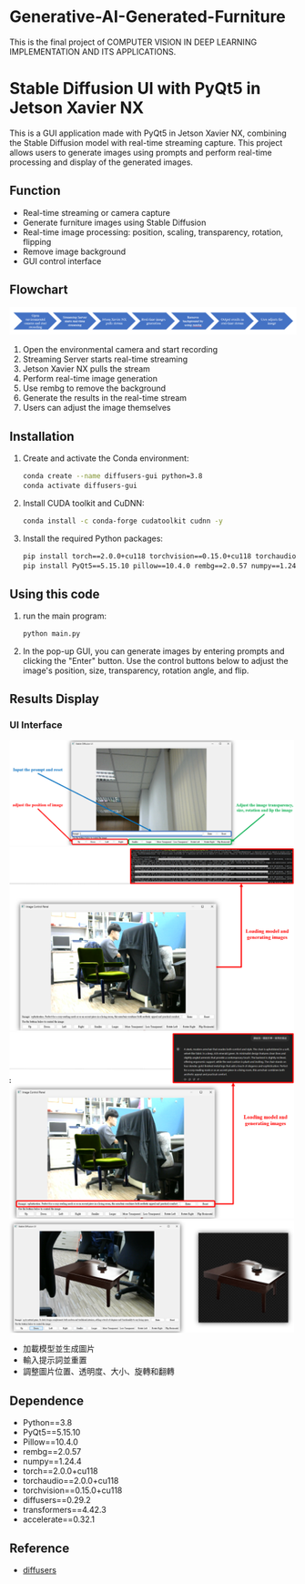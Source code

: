 # Generative-AI-Generated-Furniture

This is the final project of COMPUTER VISION IN DEEP LEARNING IMPLEMENTATION AND ITS APPLICATIONS.


# Stable Diffusion UI with PyQt5 in Jetson Xavier NX

This is a GUI application made with PyQt5 in Jetson Xavier NX, combining the Stable Diffusion model with real-time streaming capture. This project allows users to generate images using prompts and perform real-time processing and display of the generated images.


## Function

- Real-time streaming or camera capture
- Generate furniture images using Stable Diffusion
- Real-time image processing: position, scaling, transparency, rotation, flipping
- Remove image background
- GUI control interface

## Flowchart

![流程圖](images/flowchart.png)

1. Open the environmental camera and start recording
2. Streaming Server starts real-time streaming
3. Jetson Xavier NX pulls the stream
4. Perform real-time image generation
5. Use rembg to remove the background
6. Generate the results in the real-time stream
7. Users can adjust the image themselves

## Installation 

1. Create and activate the Conda environment:

    ```bash
    conda create --name diffusers-gui python=3.8
    conda activate diffusers-gui
    ```

2. Install CUDA toolkit and CuDNN:

    ```bash
    conda install -c conda-forge cudatoolkit cudnn -y
    ```

3. Install the required Python packages:

    ```bash
    pip install torch==2.0.0+cu118 torchvision==0.15.0+cu118 torchaudio==2.0.0+cu118 -f https://download.pytorch.org/whl/torch_stable.html
    pip install PyQt5==5.15.10 pillow==10.4.0 rembg==2.0.57 numpy==1.24.4 diffusers==0.29.2 transformers==4.42.3 accelerate==0.32.1
    ```

## Using this code

1. run the main program:

    ```bash
    python main.py
    ```

2. In the pop-up GUI, you can generate images by entering prompts and clicking the "Enter" button. Use the control buttons below to adjust the image's position, size, transparency, rotation angle, and flip.

## Results Display

### UI Interface

<img src="images/UI_4.png" alt="UI Interface" width="500">
<img src="images/UI_1.png" alt="UI Interface" width="500">
<img src="images/UI_2.png" alt="UI Interface" width="500">
<img src="images/UI_3.png" alt="UI Interface" width="500">

- 加載模型並生成圖片
- 輸入提示詞並重置
- 調整圖片位置、透明度、大小、旋轉和翻轉


## Dependence

- Python==3.8
- PyQt5==5.15.10
- Pillow==10.4.0
- rembg==2.0.57
- numpy==1.24.4
- torch==2.0.0+cu118
- torchaudio==2.0.0+cu118
- torchvision==0.15.0+cu118
- diffusers==0.29.2
- transformers==4.42.3
- accelerate==0.32.1

## Reference

- [diffusers](https://github.com/huggingface/diffusers)

